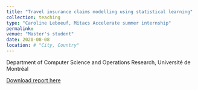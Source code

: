 ```yaml
---
title: "Travel insurance claims modelling using statistical learning"
collection: teaching
type: "Caroline Leboeuf, Mitacs Accelerate summer internship"
permalink: 
venue: "Master's student"
date: 2020-08-08
location: # "City, Country"
---
```


Department of Computer Science and Operations Research, Université de Montréal

[Download report here](/website/files/travel_insurance_stat_learning_2020.pdf)
